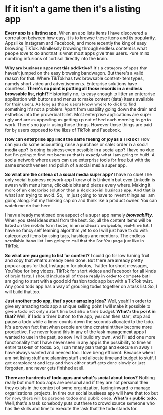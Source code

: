 # If it isn't a game then it's a listing app

**Every app is a listing app.** When an app lists items I have discovered a correlation between how easy it is to browse these items and its popularity. Apps like Instagram and Facebook, and more recently the king of easy browsing TikTok. Mindlessly browsing through endless content is what people love to do and that is what most apps give their users. Pure mind numbing infusions of cortisol directly into the brain.

**Why are business apps not this addictive?** It's a category of apps that haven't jumped on the easy browsing bandwagon. But there's a valid reason for that. Where TikTok has two browsable content-item types, namely short  video and advertisements. Enterprise solutions have countless. **There's no point is putting all those records in a endless browsable list, right?** Historically no, its easy enough to litter an enterprise application with buttons and menus to make content (data) items available for their users. As long as those users know where to click to find something it's not a problem. Apart from usability going down the drain and esthetics into the proverbial toilet. Most enterprise applications are super ugly and are as appealing as getting up out of bed each morning to go to work. There's no joy in using those things. However those things are paid for by users opposed to the likes of TikTok and Facebook.

**How can enterprise app illicit the same feeling of joy as a TikTok?** How can you do some accounting, raise a purchase or sales order in a social media app? Is doing business even possible in a social app? I have no clue but I'm going to find out because that is exactly what I am going to build. A social network where users can use enterprise tools for free but with the same smooth veneer and polish of a social media super app.

**So what are the criteria of a social media super app?** I have no clue! The only social business network app I know of is LinkedIn but even LinkedIn is awash with menu items, clickable bits and pieces every where. Making it more of an enterprise solution than a sleek social business app. And that is what I am trying to avoid. So, I'm just going to have to invent things as I am going along. Put my thinking cap on and think like a product owner. You can watch me do that here.

I have already mentioned one aspect of a super app namely ***browsability***. When you steal ideas steal from the best. So, all the content items will be listed on the mobile form factor, in an endlessly swipeable, real-time list. I have no fancy self learning algorithm yet to so I will just have to do with categorized items by using tags, hashtags and mentions. The endless scrollable items list I am going to call that the For You page just like in TikTok. 

**So what are you going to list for content?** I could go for low haning fruit and copy that what's already been done. But there are already pretty popular apps for that, Instagram for photos, Twitter for short messages, YouTube for long videos, TikTok for short videos and Facebook for all kinds of brain farts. I should include all of those really in order to compete but I am going to start with a good old fashion todo app but with a TikTok twist. Any good todo app has a way of grouping todos together on a task list. So, I will build that too. 

**Just another todo app, that's your amazing idea?** Well, yeah! In order to give my amazing todo app a unique selling point I will make it possible to give a todo not only a start time but also a time budget. **What's the point in that?** Well, if I add a timer button to the app, you can then start, stop and pause a todo while a timer counts down the seconds allocated to the todo. It's a proven fact that when people are time constraint they become more productive. I've never found this in any of the task management apps I wanted to use in the past, so now I will build my own. And I'll add one more functionality that I have never seen in any app is the possibility to time an entire task-list of todos. So, I can finally plan things and execute in away I have always wanted and needed too. I love being efficient. Because when I am not lising stuff and planning stuff and allocate time and budget to stuff. I get complacent and lazy and then either stuff gets done slowly or just forgotten, and never gets finished at all.

**There are hundreds of todo apps and what's social about todos?** Nothing really but most todo apps are personal and if they are not personal then they exists in the context of some organization, facing inward to manage organizational projects. In time our social business app will have that too but for now, there will be personal todos and public ones. **What's a public todo.** Well, that's a task somebody puts out there to crowd source someone who has the skills and time to execute the task that the todo stands for. 

